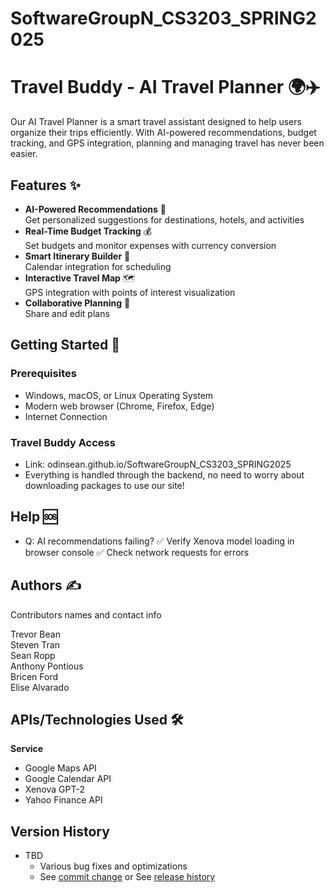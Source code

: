 # SoftwareGroupN_CS3203_SPRING2025
# Travel Buddy - AI Travel Planner 🌍✈️

Our AI Travel Planner is a smart travel assistant designed to help users organize their trips efficiently. With AI-powered recommendations, budget tracking, and GPS integration, planning and managing travel has never been easier.

## Features ✨

- **AI-Powered Recommendations** 🤖  
  Get personalized suggestions for destinations, hotels, and activities
- **Real-Time Budget Tracking** 💰  
  Set budgets and monitor expenses with currency conversion
- **Smart Itinerary Builder** 📅  
  Calendar integration for scheduling
- **Interactive Travel Map** 🗺️  
  GPS integration with points of interest visualization
- **Collaborative Planning** 👥  
  Share and edit plans 

## Getting Started 🚀

### Prerequisites

- Windows, macOS, or Linux Operating System
- Modern web browser (Chrome, Firefox, Edge)
- Internet Connection

### Travel Buddy Access 

- Link: odinsean.github.io/SoftwareGroupN_CS3203_SPRING2025
- Everything is handled through the backend, no need to worry about downloading packages to use our site!

## Help 🆘

- Q: AI recommendations failing?
✅ Verify Xenova model loading in browser console
✅ Check network requests for errors

## Authors ✍️

Contributors names and contact info

Trevor Bean <br />
Steven Tran <br />
Sean Ropp <br />
Anthony Pontious <br />
Bricen Ford <br />
Elise Alvarado <br />

## APIs/Technologies Used 🛠️

**Service**	                               
- Google Maps API	      
- Google Calendar API	        	
- Xenova GPT-2	        	            
- Yahoo Finance API	            

## Version History

* TBD
    * Various bug fixes and optimizations
    * See [commit change]() or See [release history]()
